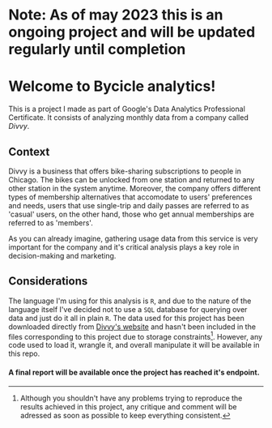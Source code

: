 # Note: As of may 2023 this is an ongoing project and will be updated regularly until completion

# Welcome to Bycicle analytics!
This is a project I made as part of Google's Data Analytics Professional Certificate. It consists of analyzing monthly data from a company called *Divvy*.

## Context
Divvy is a business that offers bike-sharing subscriptions to people in Chicago. The bikes can be unlocked from one station and
returned to any other station in the system anytime. Moreover, the company offers different types of membership alternatives that accomodate to users' preferences and needs, users that use single-trip and daily passes are referred to as 'casual' users, on the other hand, those who get annual memberships are referred to as 'members'. 

As you can already imagine, gathering usage data from this service is very important for the company and it's critical analysis plays a key role in decision-making and marketing.

## Considerations
The language I'm using for this analysis is `R`, and due to the nature of the language itself I've decided not to use a `SQL` database for querying over data and just do it all in plain `R`. 
The data used for this project has been downloaded directly from [Divvy's website](https://divvybikes.com/system-data) and hasn't been included in the files corresponding to this project due to storage constraints[^1]. However, any code used to load it, wrangle it, and overall manipulate it will be available in this repo.

#### A final report will be available once the project has reached it's endpoint.

[^1]: Although you shouldn't have any problems trying to reproduce the results achieved in this project, any critique and comment will be adressed as soon as possible to keep everything consistent.
